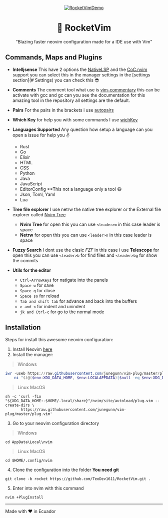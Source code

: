 <div align="center">

  [![RocketVimDemo](https://res.cloudinary.com/marcomontalbano/image/upload/v1626285845/video_to_markdown/images/vimeo--575025709-c05b58ac6eb4c4700831b2b3070cd403.jpg)](https://vimeo.com/575025709 "RocketVimDemo")
  
  # :rocket: RocketVim
  
  <q>Blazing faster neovim configuration made for a IDE use with Vim</q>

</div>

## Commands, Maps and Plugins

- **Intelljsense** This have 2 options the [NativeLSP](https://github.com/neovim/nvim-lspconfig) and the [CoC.nvim](https://github.com/neoclide/coc.nvim) support you can select this in the manager settings in the [settings section](# Settings) you can check this :sunglasses:

- **Comments** The comment tool what use is [vim-commentary](https://github.com/tpope/vim-commentary) this can be activate with gcc and gc can you see the documentation for this amazing tool in the repository all settings are the default.

- **Pairs** For the pairs in the brackets i use [autopairs](https://github.com/jiangmiao/auto-pairs)

- **Which Key** for help you with some commands I use [wichKey](https://github.com/folke/which-key.nvim)

- **Languages Supported** Any question how setup a language can you open a issue for help you :v:
  - Rust
  - Go
  - Elixir
  - HTML
  - CSS
  - Python
  - Java
  - JavaScript
  - EditorConfig **This not a language only a tool :smiley:
  - Json, Toml, Yaml
  - Lua

- **Tree file explorer** I use netrw the native tree explorer or the External file explorer called [Nvim Tree](https://github.com/kyazdani42/nvim-tree.lua)
  - **Nvim Tree** for open this you can use ```<leader>m``` in this case leader is space
  - **Netrw** for open this you can use ```<leader>n``` in this case leader is space

- **Fuzzy Search** I dont use the clasic *FZF* in this case i use **Telescope** for open this  you can use ````<leader>b```` for find files and ```<leader>bg``` for show the commits

- **Utils for the editor**
  - ```Ctrl-ArrowKeys``` for natigate into the panels
  - ```Space w``` for save
  - ```Space q``` for close
  - ```Space so``` for reload
  - ````Tab and shift tab```` for advance and back into the buffers
  - `````> and <````` for indent and unindent
  - ````jk and Ctrl-c```` for go to the normal mode

## Installation

Steps for install this awesome neovim configuration:

1. Install Neovim [here](https://github.com/neovim/neovim)
2. Install the manager:

> Windows
````ps1
iwr -useb https://raw.githubusercontent.com/junegunn/vim-plug/master/plug.vim |`
    ni "$(@($env:XDG_DATA_HOME, $env:LOCALAPPDATA)[$null -eq $env:XDG_DATA_HOME])/nvim-data/site/autoload/plug.vim" -Force
````
> Linux MacOS
````shell
sh -c 'curl -fLo "${XDG_DATA_HOME:-$HOME/.local/share}"/nvim/site/autoload/plug.vim --create-dirs \
       https://raw.githubusercontent.com/junegunn/vim-plug/master/plug.vim'
````

3. Go to your neovim configuration directory

>Windows
````
cd AppData\Local\nvim
````
> Linux MacOS
`````
cd $HOME/.config/nvim
`````

4. Clone the configuration into the folder **You need git**
```
git clone -b rocket https://github.com/TeoDev1611/RocketVim.git .
```
5. Enter into nvim with this command
````
nvim +PlugInstall
````

---
Made with ❤ in Ecuador
